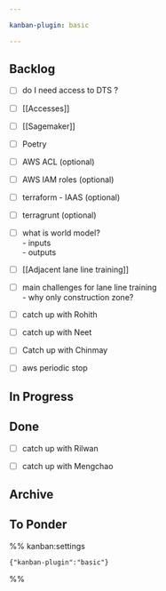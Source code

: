 ```yaml
---

kanban-plugin: basic

---
```


## Backlog

- [ ] do I need access to DTS ?
- [ ] [[Accesses]]
- [ ] [[Sagemaker]]
- [ ] Poetry
- [ ] AWS ACL (optional)
- [ ] AWS IAM roles (optional)
- [ ] terraform - IAAS (optional)
- [ ] terragrunt (optional)
- [ ] what is world model? <br>- inputs<br>- outputs
- [ ] [[Adjacent lane line training]]
- [ ] main challenges for lane line training<br>- why only construction zone?
- [ ] catch up with Rohith
- [ ] catch up with Neet
- [ ] Catch up with Chinmay
- [ ] aws periodic stop


## In Progress



## Done

- [ ] catch up with Rilwan
- [ ] catch up with Mengchao


## Archive



## To Ponder





%% kanban:settings
```
{"kanban-plugin":"basic"}
```
%%